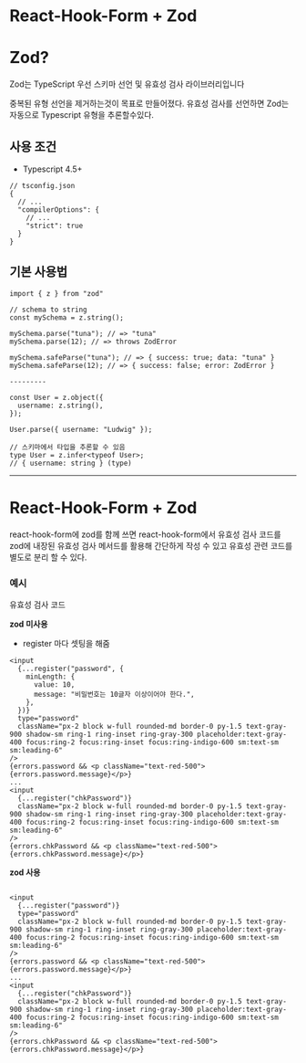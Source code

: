 # React-Hook-Form + Zod

# Zod?

Zod는 TypeScript 우선 스키마 선언 및 유효성 검사 라이브러리입니다

중복된 유형 선언을 제거하는것이 목표로 만들어졌다. 유효성 검사를 선언하면 Zod는 자동으로 Typescript 유형을 추론할수있다.

## 사용 조건

- Typescript 4.5+

```tsx
// tsconfig.json
{
  // ...
  "compilerOptions": {
    // ...
    "strict": true
  }
}

```

## 기본 사용법

```tsx
import { z } from "zod"

// schema to string
const mySchema = z.string();

mySchema.parse("tuna"); // => "tuna"
mySchema.parse(12); // => throws ZodError

mySchema.safeParse("tuna"); // => { success: true; data: "tuna" }
mySchema.safeParse(12); // => { success: false; error: ZodError }

---------

const User = z.object({
  username: z.string(),
});

User.parse({ username: "Ludwig" });

// 스키마에서 타입을 추론할 수 있음
type User = z.infer<typeof User>;
// { username: string } (type)

```

---

# React-Hook-Form + Zod

react-hook-form에 zod를 함께 쓰면 react-hook-form에서 유효성 검사 코드를 zod에 내장된 유효성 검사 메서드를 활용해 간단하게 작성 수 있고 유효성 관련 코드를 별도로 분리 할 수 있다.

### 예시

유효성 검사 코드

**zod 미사용**

- register 마다 셋팅을 해줌

```tsx
<input
  {...register("password", {
    minLength: {
      value: 10,
      message: "비밀번호는 10글자 이상이어야 한다.",
    },
  })}
  type="password"
  className="px-2 block w-full rounded-md border-0 py-1.5 text-gray-900 shadow-sm ring-1 ring-inset ring-gray-300 placeholder:text-gray-400 focus:ring-2 focus:ring-inset focus:ring-indigo-600 sm:text-sm sm:leading-6"
/>
{errors.password && <p className="text-red-500">{errors.password.message}</p>}
...
<input
  {...register("chkPassword")}
  className="px-2 block w-full rounded-md border-0 py-1.5 text-gray-900 shadow-sm ring-1 ring-inset ring-gray-300 placeholder:text-gray-400 focus:ring-2 focus:ring-inset focus:ring-indigo-600 sm:text-sm sm:leading-6"
/>
{errors.chkPassword && <p className="text-red-500">{errors.chkPassword.message}</p>}
```

**zod 사용**

```tsx

<input
  {...register("password")}
  type="password"
  className="px-2 block w-full rounded-md border-0 py-1.5 text-gray-900 shadow-sm ring-1 ring-inset ring-gray-300 placeholder:text-gray-400 focus:ring-2 focus:ring-inset focus:ring-indigo-600 sm:text-sm sm:leading-6"
/>
{errors.password && <p className="text-red-500">{errors.password.message}</p>}
...
<input
  {...register("chkPassword")}
  className="px-2 block w-full rounded-md border-0 py-1.5 text-gray-900 shadow-sm ring-1 ring-inset ring-gray-300 placeholder:text-gray-400 focus:ring-2 focus:ring-inset focus:ring-indigo-600 sm:text-sm sm:leading-6"
/>
{errors.chkPassword && <p className="text-red-500">{errors.chkPassword.message}</p>}
```
